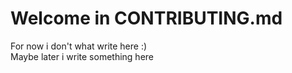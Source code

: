 # Welcome in CONTRIBUTING.md   <!-- omit in toc -->
For now i don't what write here :)
<br/>
Maybe later i write something here
